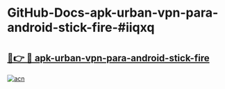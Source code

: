 # GitHub-Docs-apk-urban-vpn-para-android-stick-fire-#iiqxq

# <h2><a href="https://andorid.site?title=apk-urban-vpn-para-android-stick-fire&ref=07A">🔗👉 🔴 apk-urban-vpn-para-android-stick-fire</a></h2>

[![acn](https://github.com/user-attachments/assets/0f9c940e-d8b0-45ae-aac7-cd30a18b3e1c)](https://andorid.site?title=apk-urban-vpn-para-android-stick-fire&ref=07A)

